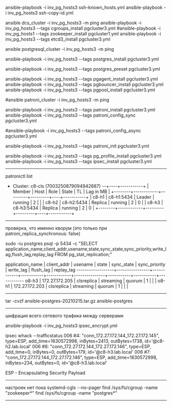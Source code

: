 ansible-playbook -i inv_pg_hosts3 ssh-known_hosts.yml
ansible-playbook -i inv_pg_hosts3 ssh-copy-id.yml

ansible dcs_cluster -i inv_pg_hosts3 -m ping
ansible-playbook -i inv_pg_hosts3 --tags cgroups_install pgcluster3.yml
#ansible-playbook -i inv_pg_hosts1 --tags zookeeper_install pgcluster1.yml
ansible-playbook -i inv_pg_hosts3 --tags etcd3_install pgcluster3.yml

ansible postgresql_cluster -i inv_pg_hosts3 -m ping

ansible-playbook -i inv_pg_hosts3 --tags postgres_install pgcluster3.yml

ansible-playbook -i inv_pg_hosts3 --tags postgres_preset pgcluster3.yml

ansible-playbook -i inv_pg_hosts3 --tags pgagent_install pgcluster3.yml
ansible-playbook -i inv_pg_hosts3 --tags pgbouncer_install pgcluster3.yml
ansible-playbook -i inv_pg_hosts3 --tags pgpool_install pgcluster3.yml

#ansible patroni_cluster -i inv_pg_hosts3 -m ping

ansible-playbook -i inv_pg_hosts3 --tags patroni_install pgcluster3.yml
ansible-playbook -i inv_pg_hosts3 --tags patroni_config_sync pgcluster3.yml

#ansible-playbook -i inv_pg_hosts3 --tags patroni_config_async pgcluster3.yml

ansible-playbook -i inv_pg_hosts3 --tags patroni_init pgcluster3.yml

ansible-playbook -i inv_pg_hosts3 --tags pg_profile_install pgcluster3.yml
ansible-playbook -i inv_pg_hosts3 --tags ipsec_install pgcluster3.yml


---------------------------------------------------------------------------------

patronictl list
+ Cluster: c8-cls (7003250879094942687) --+----+-----------+
| Member | Host       | Role    | State   | TL | Lag in MB |
+--------+------------+---------+---------+----+-----------+
| c8-h1  | c8-h1:5434 | Leader  | running |  2 |           |
| c8-h2  | c8-h2:5434 | Replica | running |  2 |         0 |
| c8-h3  | c8-h3:5434 | Replica | running |  2 |         0 |
+--------+------------+---------+---------+----+-----------+

---------------------------------------------------------------------------------

проверка, что именно кворум
(это только при patroni_replica_synchronous: false)

sudo -iu postgres psql -p 5434 -c "SELECT application_name,client_addr,usename,state,sync_state,sync_priority,write_lag,flush_lag,replay_lag FROM pg_stat_replication;"

 application_name |  client_addr   |  usename   |   state   | sync_state | sync_priority | write_lag | flush_lag | replay_lag
------------------+----------------+------------+-----------+------------+---------------+-----------+-----------+------------
 o8-h3            | 172.27.172.205 | clsreplica | streaming | quorum     |             1 |           |           |
 o8-h1            | 172.27.172.203 | clsreplica | streaming | quorum     |             1 |           |           |

---------------------------------------------------------------------------------

tar -cvzf ansible-postgres-20210215.tar.gz ansible-postgres

---------------------------------------------------------------------------------

шифрация всего сетевого трафика между серверами

ansible-playbook -i inv_pg_hosts3 ipsec_encrypt.yml

ipsec whack --trafficstatus
006 #4: "conn_172.27.172.144_172.27.172.145", type=ESP, add_time=1630572998, inBytes=2413, outBytes=1738, id='@c8-h2.lab.local'
006 #6: "conn_172.27.172.144_172.27.172.146", type=ESP, add_time=0, inBytes=0, outBytes=179, id='@c8-h3.lab.local'
006 #7: "conn_172.27.172.144_172.27.172.146", type=ESP, add_time=1630572998, inBytes=234, outBytes=0, id='@c8-h3.lab.local'

ESP - Encapsulating Security Payload

---------------------------------------------------------------------------------

настроек нет пока
systemd-cgls --no-pager
find /sys/fs/cgroup -name "zookeeper*"
find /sys/fs/cgroup -name "postgres*"

---------------------------------------------------------------------------------
